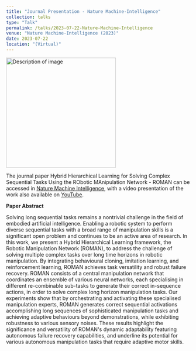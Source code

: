 ```yaml
---
title: "Journal Presentation - Nature Machine-Intelligence"
collection: talks
type: "Talk"
permalink: /talks/2023-07-22-Nature-Machine-Intelligence
venue: "Nature Machine-Intelligence (2023)"
date: 2023-07-22
location: "(Virtual)"
---
```


<img src="/images/nmi_cover" alt="Description of image" width="300"/>

The journal paper Hybrid Hierarchical Learning for Solving Complex Sequential Tasks Using the RObotic MAnipulation Network - ROMAN can be accessed in [Nature Machine Intelligence](https://www.nature.com/articles/s42256-023-00709-2), with a video presentation of the work also available on [YouTube](https://www.youtube.com/watch?v=msWtPeOwLzc). 


<b> Paper Abstract </b>

Solving long sequential tasks remains a nontrivial challenge in the field of embodied artificial intelligence. Enabling a robotic system to perform diverse sequential tasks with a broad range of manipulation skills is a significant open problem and continues to be an active area of research. In this work, we present a Hybrid Hierarchical Learning framework, the Robotic Manipulation Network (ROMAN), to address the challenge of solving multiple complex tasks over long time horizons in robotic manipulation. By integrating behavioural cloning, imitation learning, and reinforcement learning, ROMAN achieves task versatility and robust failure recovery. ROMAN consists of a central manipulation network that coordinates an ensemble of various neural networks, each specialising in different re-combinable sub-tasks to generate their correct in-sequence actions, in order to solve complex long horizon manipulation tasks. Our experiments show that by orchestrating and activating these specialised manipulation experts, ROMAN generates correct sequential activations accomplishing long sequences of sophisticated manipulation tasks and achieving adaptive behaviours beyond demonstrations, while exhibiting robustness to various sensory noises. These results highlight the significance and versatility of ROMAN's dynamic adaptability featuring autonomous failure recovery capabilities, and underline its potential for various autonomous manipulation tasks that require adaptive motor skills.


